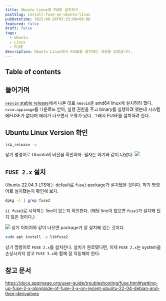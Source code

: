 ```yaml
---
title: Ubuntu Linux에 FUSE 설치하기
postSlug: install-fuse-on-ubuntu-linux
pubDatetime: 2023-09-28T03:25:00+09:00
featured: false
draft: false
tags:
  - Ubuntu
  - Linux
  - FUSE
description: Ubuntu Linux에서 FUSE를 설치하는 과정을 담았습니다.
---
```


## Table of contents

## 들어가며

[`neovim` stable release](https://github.com/neovim/neovim/releases/tag/stable)에서 나온 대로 `neovim`을 amd64 linux에 설치하려 했다.
`nvim.appimage`를 다운로드 받아, 실행 권한을 주고 binary를 실행하려 했는데 시스템에FUSE가 없다며 에러가 나오면서 오류가 났다.
그래서 FUSE를 설치하려 한다.

## Ubuntu Linux Version 확인

```bash
lsb_release -a
```

상기 명령어로 Ubuntu의 버전을 확인하자.
필자는 하기와 같이 나왔다.
![](https://res.cloudinary.com/gyunseo-blog/image/upload/v1698669625/install-fuse-on-ubuntu-linux-1695839485146.jpeg)

## `FUSE 2.x` 설치

Ubuntu 22.04.3 LTS에는 default로 `fuse3` package가 설치됐을 것이다.
하기 명령어로 설치됐는지 확인해 보자.

```bash
dpkg -l | grep fuse3
```

`ii fuse3`로 시작하는 line이 있는지 확인한다. (해당 line이 없으면 `fuse3`가 설치돼 있지 않은 것이다.)

![](https://res.cloudinary.com/gyunseo-blog/image/upload/v1698669625/install-fuse-on-ubuntu-linux-1695839873427.jpeg)
상기 이미지와 같이 나오면 package가 잘 설치돼 있는 것이다.

```bash
sudo apt install -y libfuse2
```

상기 명령어로 `FUSE 2.x`를 설치한다.
설치가 완료됐다면, 이제 `FUSE 2.x`는 system을 손상시키지 않고 `FUSE 3.x`와 함께 잘 작동해야 한다.

## 참고 문서

<https://docs.appimage.org/user-guide/troubleshooting/fuse.html#setting-up-fuse-2-x-alongside-of-fuse-3-x-on-recent-ubuntu-22-04-debian-and-their-derivatives>
